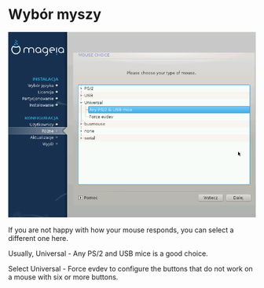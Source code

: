 # Wybór myszy

![](./images/dx2-selectMouse.png)


If you are not happy with how your mouse responds, you can select a different one here.

Usually, Universal - Any PS/2 and USB mice is a good choice.

Select Universal - Force evdev to configure the buttons that do not work on a mouse with six or more buttons.
